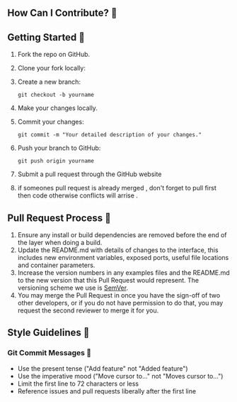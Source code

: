 
## How Can I Contribute? 🤔


## Getting Started 🚀

1. Fork the repo on GitHub.
2. Clone your fork locally:
3. Create a new branch:

   
   ```
   git checkout -b yourname

   ```
   
4. Make your changes locally.
5. Commit your changes:


   ```
   git commit -m "Your detailed description of your changes."

   ```

6. Push your branch to GitHub:

   ```
   git push origin yourname

   ```

7. Submit a pull request through the GitHub website
8. if someones pull request is already merged , don't forget to pull first then code otherwise conflicts will arrise .

## Pull Request Process 🔄

1. Ensure any install or build dependencies are removed before the end of the layer when doing a build.
2. Update the README.md with details of changes to the interface, this includes new environment variables, exposed ports, useful file locations and container parameters.
3. Increase the version numbers in any examples files and the README.md to the new version that this Pull Request would represent. The versioning scheme we use is [SemVer](http://semver.org/).
4. You may merge the Pull Request in once you have the sign-off of two other developers, or if you do not have permission to do that, you may request the second reviewer to merge it for you.

## Style Guidelines 📝

### Git Commit Messages 💬

- Use the present tense ("Add feature" not "Added feature")
- Use the imperative mood ("Move cursor to..." not "Moves cursor to...")
- Limit the first line to 72 characters or less
- Reference issues and pull requests liberally after the first line

